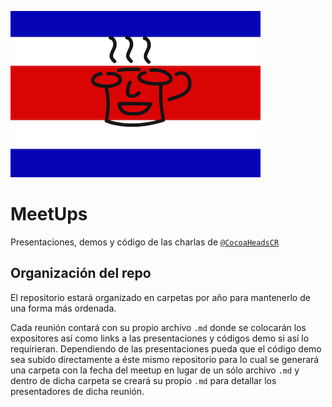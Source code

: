 ![CocoaHeadsCR "logo"](web/CocoaHeadsCR.png)

# MeetUps
Presentaciones, demos y código de las charlas de [`@CocoaHeadsCR`][cocoaheads]

[cocoaheads]:https://twitter.com/cocoaheadscr

## Organización del repo
El repositorio estará organizado en carpetas por año para mantenerlo de una forma más ordenada.

Cada reunión contará con su propio archivo `.md` donde se colocarán los expositores así como links a las presentaciones y códigos demo si así lo requirieran.
Dependiendo de las presentaciones pueda que el código demo sea subido directamente a éste mismo repositorio para lo cual se generará una carpeta con la fecha del meetup en lugar de un sólo archivo `.md` y dentro de dicha carpeta se creará su propio `.md` para detallar los presentadores de dicha reunión.
